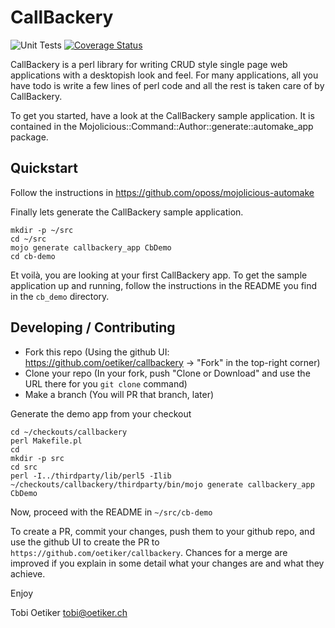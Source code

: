 CallBackery
===========

![Unit Tests](https://github.com/oetiker/callbackery/workflows/Unit%20Tests/badge.svg?branch=master)
[![Coverage Status](https://coveralls.io/repos/oetiker/callbackery/badge.svg?branch=master&service=github)](https://coveralls.io/github/oetiker/callbackery?branch=master)

CallBackery is a perl library for writing CRUD style single page web
applications with a desktopish look and feel.  For many applications, all
you have todo is write a few lines of perl code and all the rest is taken
care of by CallBackery.

To get you started, have a look at the CallBackery sample application. It is contained
in the Mojolicious::Command::Author::generate::automake_app package.

Quickstart
----------

Follow the instructions in <https://github.com/oposs/mojolicious-automake>

Finally lets generate the CallBackery sample application.

```console
mkdir -p ~/src
cd ~/src
mojo generate callbackery_app CbDemo
cd cb-demo
```

Et voilà, you are looking at your first CallBackery app. To get the
sample application up and running, follow the instructions in the
README you find in the `cb_demo` directory.

Developing / Contributing
-------------------------

- Fork this repo (Using the github UI: https://github.com/oetiker/callbackery -> "Fork" in the top-right corner)
- Clone your repo (In your fork, push "Clone or Download" and use the URL there for you `git clone` command)
- Make a branch (You will PR that branch, later)

Generate the demo app from your checkout
```console
cd ~/checkouts/callbackery
perl Makefile.pl
cd
mkdir -p src
cd src
perl -I../thirdparty/lib/perl5 -Ilib ~/checkouts/callbackery/thirdparty/bin/mojo generate callbackery_app CbDemo
```
Now, proceed with the README in `~/src/cb-demo`

To create a PR, commit your changes, push them to your github repo, and use the github UI to create the PR to `https://github.com/oetiker/callbackery`.
Chances for a merge are improved if you explain in some detail what your changes are and what they achieve.


Enjoy

Tobi Oetiker <tobi@oetiker.ch>
